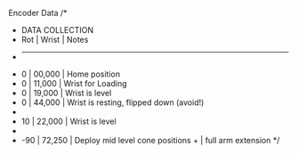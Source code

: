 Encoder Data
/*
 * DATA COLLECTION
 * Rot  | Wrist     | Notes
 * -------------------------------------
 * 0    | 00,000    | Home position
 * 0    | 11,000    | Wrist for Loading
 * 0    | 19,000    | Wrist is level
 * 0    | 44,000    | Wrist is resting, flipped down (avoid!)
 * 
 * 10   | 22,000    | Wrist is level
 * 
 * -90  | 72,250    | Deploy mid level cone positions + 
                    | full arm extension
 */